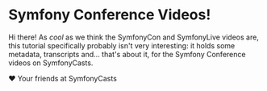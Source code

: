 # Symfony Conference Videos!

Hi there! As *cool* as we think the SymfonyCon and SymfonyLive videos are, this tutorial
specifically probably isn't very interesting: it holds some metadata, transcripts and...
that's about it, for the Symfony Conference videos on SymfonyCasts.

❤️ Your friends at SymfonyCasts
